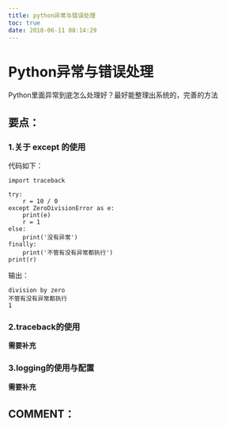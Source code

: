 ```yaml
---
title: python异常与错误处理
toc: true
date: 2018-06-11 08:14:29
---
```

# Python异常与错误处理

Python里面异常到底怎么处理好？最好能整理出系统的，完善的方法


## 要点：




### 1.关于 except 的使用


代码如下：


    import traceback

    try:
        r = 10 / 0
    except ZeroDivisionError as e:
        print(e)
        r = 1
    else:
        print('没有异常')
    finally:
        print('不管有没有异常都执行')
    print(r)


输出：


    division by zero
    不管有没有异常都执行
    1




### 2.traceback的使用


**需要补充**


### 3.logging的使用与配置


**需要补充**


## COMMENT：
